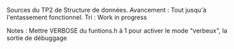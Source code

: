 Sources du TP2 de Structure de données.
Avancement : Tout jusqu'à l'entassement fonctionnel. Tri : Work in progress

Notes : Mettre VERBOSE du funtions.h à 1 pour activer le mode "verbeux", la sortie de débuggage 
